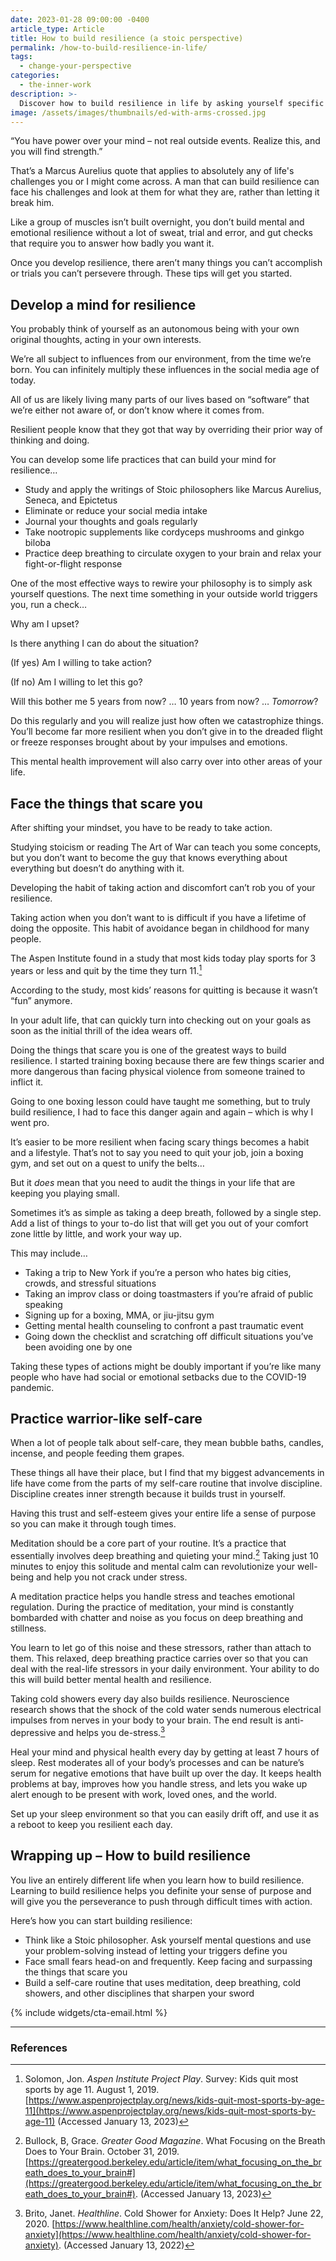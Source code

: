 ```yaml
---
date: 2023-01-28 09:00:00 -0400
article_type: Article
title: How to build resilience (a stoic perspective)
permalink: /how-to-build-resilience-in-life/
tags:
  - change-your-perspective
categories:
  - the-inner-work
description: >-
  Discover how to build resilience in life by asking yourself specific questions on a daily basis, and following the works of these philosphers.
image: /assets/images/thumbnails/ed-with-arms-crossed.jpg
---
```


“You have power over your mind – not real outside events. Realize this, and you will find strength.”

That’s a Marcus Aurelius quote that applies to absolutely any of life's challenges you or I might come across. A man that can build resilience can face his challenges and look at them for what they are, rather than letting it break him.

Like a group of muscles isn’t built overnight, you don’t build mental and emotional resilience without a lot of sweat, trial and error, and gut checks that require you to answer how badly you want it.

Once you develop resilience, there aren’t many things you can’t accomplish or trials you can’t persevere through. These tips will get you started.


## Develop a mind for resilience

You probably think of yourself as an autonomous being with your own original thoughts, acting in your own interests.

We’re all subject to influences from our environment, from the time we’re born. You can infinitely multiply these influences in the social media age of today.

All of us are likely living many parts of our lives based on “software” that we’re either not aware of, or don’t know where it comes from.

Resilient people know that they got that way by overriding their prior way of thinking and doing.

You can develop some life practices that can build your mind for resilience…



* Study and apply the writings of Stoic philosophers like Marcus Aurelius, Seneca, and Epictetus
* Eliminate or reduce your social media intake
* Journal your thoughts and goals regularly
* Take nootropic supplements like cordyceps mushrooms and ginkgo biloba
* Practice deep breathing to circulate oxygen to your brain and relax your fight-or-flight response

One of the most effective ways to rewire your philosophy is to simply ask yourself questions. The next time something in your outside world triggers you, run a check…

Why am I upset?

Is there anything I can do about the situation?

(If yes) Am I willing to take action?

(If no) Am I willing to let this go?

Will this bother me 5 years from now? … 10 years from now? … _Tomorrow_?

Do this regularly and you will realize just how often we catastrophize things. You’ll become far more resilient when you don’t give in to the dreaded flight or freeze responses brought about by your impulses and emotions.

This mental health improvement will also carry over into other areas of your life.


## Face the things that scare you

After shifting your mindset, you have to be ready to take action.

Studying stoicism or reading The Art of War can teach you some concepts, but you don’t want to become the guy that knows everything about everything but doesn’t do anything with it.

Developing the habit of taking action and discomfort can’t rob you of your resilience.

Taking action when you don’t want to is difficult if you have a lifetime of doing the opposite. This habit of avoidance began in childhood for many people.

The Aspen Institute found in a study that most kids today play sports for 3 years or less and quit by the time they turn 11.[^1]

According to the study, most kids’ reasons for quitting is because it wasn’t “fun” anymore.

In your adult life, that can quickly turn into checking out on your goals as soon as the initial thrill of the idea wears off.

Doing the things that scare you is one of the greatest ways to build resilience. I started training boxing because there are few things scarier and more dangerous than facing physical violence from someone trained to inflict it.

Going to one boxing lesson could have taught me something, but to truly build resilience, I had to face this danger again and again – which is why I went pro.

It’s easier to be more resilient when facing scary things becomes a habit and a lifestyle. That’s not to say you need to quit your job, join a boxing gym, and set out on a quest to unify the belts…

But it _does_ mean that you need to audit the things in your life that are keeping you playing small.

Sometimes it’s as simple as taking a deep breath, followed by a single step. Add a list of things to your to-do list that will get you out of your comfort zone little by little, and work your way up.

This may include…



* Taking a trip to New York if you’re a person who hates big cities, crowds, and stressful situations
* Taking an improv class or doing toastmasters if you’re afraid of public speaking
* Signing up for a boxing, MMA, or jiu-jitsu gym
* Getting mental health counseling to confront a past traumatic event
* Going down the checklist and scratching off difficult situations you’ve been avoiding one by one

Taking these types of actions might be doubly important if you’re like many people who have had social or emotional setbacks due to the COVID-19 pandemic.


## Practice warrior-like self-care

When a lot of people talk about self-care, they mean bubble baths, candles, incense, and people feeding them grapes.

These things all have their place, but I find that my biggest advancements in life have come from the parts of my self-care routine that involve discipline. Discipline creates inner strength because it builds trust in yourself.

Having this trust and self-esteem gives your entire life a sense of purpose so you can make it through tough times.

Meditation should be a core part of your routine. It’s a practice that essentially involves deep breathing and quieting your mind.[^2] Taking just 10 minutes to enjoy this solitude and mental calm can revolutionize your well-being and help you not crack under stress.

A meditation practice helps you handle stress and teaches emotional regulation. During the practice of meditation, your mind is constantly bombarded with chatter and noise as you focus on deep breathing and stillness.

You learn to let go of this noise and these stressors, rather than attach to them. This relaxed, deep breathing practice carries over so that you can deal with the real-life stressors in your daily environment. Your ability to do this will build better mental health and resilience.

Taking cold showers every day also builds resilience. Neuroscience research shows that the shock of the cold water sends numerous electrical impulses from nerves in your body to your brain. The end result is anti-depressive and helps you de-stress.[^3]

Heal your mind and physical health every day by getting at least 7 hours of sleep. Rest moderates all of your body’s processes and can be nature’s serum for negative emotions that have built up over the day. It keeps health problems at bay, improves how you handle stress, and lets you wake up alert enough to be present with work, loved ones, and the world.

Set up your sleep environment so that you can easily drift off, and use it as a reboot to keep you resilient each day.


## Wrapping up – How to build resilience

You live an entirely different life when you learn how to build resilience. Learning to build resilience helps you definite your sense of purpose and will give you the perseverance to push through difficult times with action.

Here’s how you can start building resilience:

* Think like a Stoic philosopher. Ask yourself mental questions and use your problem-solving instead of letting your triggers define you
* Face small fears head-on and frequently. Keep facing and surpassing the things that scare you
* Build a self-care routine that uses meditation, deep breathing, cold showers, and other disciplines that sharpen your sword

{% include widgets/cta-email.html %}

---

### References

[^1]: Solomon, Jon. _Aspen Institute Project Play_. Survey: Kids quit most sports by age 11. August 1, 2019. [https://www.aspenprojectplay.org/news/kids-quit-most-sports-by-age-11](https://www.aspenprojectplay.org/news/kids-quit-most-sports-by-age-11)
(Accessed January 13, 2023)

[^2]:  Bullock, B, Grace. _Greater Good Magazine_. What Focusing on the Breath Does to Your Brain. October 31, 2019. [https://greatergood.berkeley.edu/article/item/what_focusing_on_the_breath_does_to_your_brain#](https://greatergood.berkeley.edu/article/item/what_focusing_on_the_breath_does_to_your_brain#). (Accessed January 13, 2023)

[^3]:  Brito, Janet. _Healthline_. Cold Shower for Anxiety: Does It Help? June 22, 2020. [https://www.healthline.com/health/anxiety/cold-shower-for-anxiety](https://www.healthline.com/health/anxiety/cold-shower-for-anxiety). (Accessed January 13, 2022)
